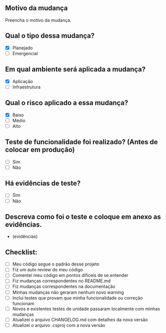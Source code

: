## Motivo da mudança

Preencha o motivo da mudança.

## Qual o tipo dessa mudança?

- [x] Planejado
- [ ] Emergencial

## Em qual ambiente será aplicada a mudança?

- [x] Aplicação
- [ ] Infraestrutura

## Qual o risco aplicado a essa mudança?

- [x] Baixo
- [ ] Médio
- [ ] Alto

## Teste de funcionalidade foi realizado? (Antes de colocar em produção)

- [ ] Sim
- [ ] Não

## Há evidências de teste?

- [ ] Sim
- [ ] Não

## Descreva como foi o teste e coloque em anexo as evidências.

- (evidências)

## Checklist:

- [ ] Meu código segue o padrão desse projeto
- [ ] Fiz um auto review do meu código
- [ ] Comentei meu código em pontos difíceis de se entender
- [ ] Fiz mudanças correspondentes no README.md
- [ ] Fiz mudanças correspondentes na documentação
- [ ] Minhas mudanças não geraram nenhum novo warning
- [ ] Inclui testes que provam que minha funcionalidade ou correção funcionam
- [ ] Novos e existentes testes de unidade passaram localmente com minhas mudanças
- [ ] Atualizei o arquivo CHANGELOG.md com detalhes da nova versão
- [ ] Atualizei o arquivo .csproj com a nova versão